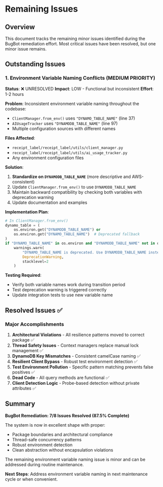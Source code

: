 # Remaining Issues

## Overview

This document tracks the remaining minor issues identified during the BugBot remediation effort. Most critical issues have been resolved, but one minor issue remains.

## Outstanding Issues

### 1. Environment Variable Naming Conflicts (MEDIUM PRIORITY)

**Status**: ❌ UNRESOLVED
**Impact**: LOW - Functional but inconsistent
**Effort**: 1-2 hours

**Problem**: Inconsistent environment variable naming throughout the codebase:
- `ClientManager.from_env()` uses `"DYNAMO_TABLE_NAME"` (line 37)
- `AIUsageTracker` uses `"DYNAMODB_TABLE_NAME"` (line 97)
- Multiple configuration sources with different names

**Files Affected**:
- `receipt_label/receipt_label/utils/client_manager.py`
- `receipt_label/receipt_label/utils/ai_usage_tracker.py`
- Any environment configuration files

**Solution**:
1. **Standardize on `DYNAMODB_TABLE_NAME`** (more descriptive and AWS-consistent)
2. Update `ClientManager.from_env()` to use `DYNAMODB_TABLE_NAME`
3. Maintain backward compatibility by checking both variables with deprecation warning
4. Update documentation and examples

**Implementation Plan**:
```python
# In ClientManager.from_env()
dynamo_table = (
    os.environ.get("DYNAMODB_TABLE_NAME") or
    os.environ.get("DYNAMO_TABLE_NAME")  # Deprecated fallback
)
if "DYNAMO_TABLE_NAME" in os.environ and "DYNAMODB_TABLE_NAME" not in os.environ:
    warnings.warn(
        "DYNAMO_TABLE_NAME is deprecated. Use DYNAMODB_TABLE_NAME instead.",
        DeprecationWarning,
        stacklevel=2
    )
```

**Testing Required**:
- Verify both variable names work during transition period
- Test deprecation warning is triggered correctly
- Update integration tests to use new variable name

## Resolved Issues ✅

### Major Accomplishments
1. **Architectural Violations** - All resilience patterns moved to correct package ✅
2. **Thread Safety Issues** - Context managers replace manual lock management ✅
3. **DynamoDB Key Mismatches** - Consistent camelCase naming ✅
4. **Resilient Client Bypass** - Robust test environment detection ✅
5. **Test Environment Pollution** - Specific pattern matching prevents false positives ✅
6. **Dead Code** - All query methods are functional ✅
7. **Client Detection Logic** - Probe-based detection without private attributes ✅

## Summary

**BugBot Remediation: 7/8 Issues Resolved (87.5% Complete)**

The system is now in excellent shape with proper:
- Package boundaries and architectural compliance
- Thread-safe concurrency patterns
- Robust environment detection
- Clean abstraction without encapsulation violations

The remaining environment variable naming issue is minor and can be addressed during routine maintenance.

**Next Steps**: Address environment variable naming in next maintenance cycle or when convenient.
